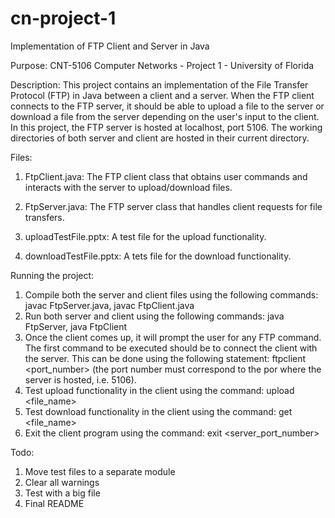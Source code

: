 # cn-project-1
Implementation of FTP Client and Server in Java

Purpose:
CNT-5106 Computer Networks - Project 1 - University of Florida

Description:
This project contains an implementation of the File Transfer Protocol (FTP) in Java between a client and a server. 
When the FTP client connects to the FTP server, it should be able to upload a file to the server or download a file from the server depending on the user's input to the client.
In this project, the FTP server is hosted at localhost, port 5106. The working directories of both server and client are hosted in their current directory.

Files:

1. FtpClient.java: The FTP client class that obtains user commands and interacts with the server to upload/download files.

2. FtpServer.java: The FTP server class that handles client requests for file transfers.

3. uploadTestFile.pptx: A test file for the upload functionality.

4. downloadTestFile.pptx: A tets file for the download functionality.

Running the project:

1. Compile both the server and client files using the following commands: javac FtpServer.java, javac FtpClient.java
2. Run both server and client using the following commands: java FtpServer, java FtpClient 
3. Once the client comes up, it will prompt the user for any FTP command. The first command to be executed should be to connect the client with the server. This can be done using the following statement: ftpclient <port_number> (the port number must correspond to the por where the server is hosted, i.e. 5106).
4. Test upload functionality in the client using the command: upload <file_name>
5. Test download functionality in the client using the command: get <file_name>
6. Exit the client program using the command: exit <server_port_number>

Todo:
1. Move test files to a separate module
2. Clear all warnings
3. Test with a big file
4. Final README
